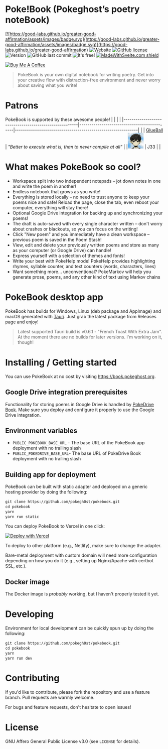 # Poke!Book (Pokeghost’s poetry noteBook)

[![https://good-labs.github.io/greater-good-affirmation/assets/images/badge.svg](https://good-labs.github.io/greater-good-affirmation/assets/images/badge.svg)](https://good-labs.github.io/greater-good-affirmation)
![Website](https://img.shields.io/website?url=https%3A%2F%2Fbook.pokeghost.org)
[![GitHub license](https://img.shields.io/github/license/pokegh0st/pokebook.svg)](https://github.com/pokegh0st/pokebook/blob/main/LICENSE)
![Version](https://img.shields.io/github/v/release/pokegh0st/pokebook)
![GitHub last commit](https://img.shields.io/github/last-commit/pokegh0st/pokebook)
![It's free!](https://img.shields.io/badge/price-%240-brightgreen)
[![MadeWithSvelte.com shield](https://madewithsvelte.com/storage/repo-shields/4280-shield.svg)](https://madewithsvelte.com/p/pokebook/shield-link)

<a href="https://www.buymeacoffee.com/pokegh0st" target="_blank"><img src="https://cdn.buymeacoffee.com/buttons/v2/default-yellow.png" alt="Buy Me A Coffee" style="height: 40px !important;" ></a>

> PokeBook is your own digital notebook for writing poetry. Get into your creative flow with distraction-free environment and never worry about saving what you write!

# Patrons

PokeBook is supported by these awesome people!
| | | |
|-------------------------------------------------------|---------------------------------------------|-------------------------------------------------------------|
| | [GlueBall](https://twitter.com/MrThernlund) | _"Better to execute what is, than to never compile at all"_ |
|<img src="./patrons/j33.png" width="50px" alt="J33"/> | J33 | |

# What makes PokeBook so cool?

- Workspace split into two independent notepads – jot down notes in one and write the poem in another!
- Endless notebook that grows as you write!
- Everything is stored locally – no need to trust anyone to keep your poems nice and safe! Reload the page, close the tab, even reboot your computer, everything will stay there!
- Optional Google Drive integration for backing up and synchronizing your poems!
- The draft is auto-saved with every single character written – don't worry about crashes or blackouts, so you can focus on the writing!
- Click "New poem" and you immediately have a clean workspace – previous poem is saved in the Poem Stash!
- View, edit and delete your previously written poems and store as many as your computer (or Google Drive) can handle!
- Express yourself with a selection of themes and fonts!
- Write your best with PokeHelp mode! PokeHelp provides highlighting rhymes, syllable counter, and text counters (words, characters, lines)
- Want something more... unconventional? PokeMarkov will help you generate prose, poems, and any other kind of text using Markov chains

# PokeBook desktop app

PokeBook has builds for Windows, Linux (deb package and AppImage) and macOS generated with [Tauri](https://github.com/tauri-apps/tauri). Just grab the latest package from Releases page and enjoy!

> Latest supported Tauri build is v0.6.1 - "French Toast With Extra Jam". At the moment there are no builds for later versions. I'm working on it, though!

# Installing / Getting started

You can use PokeBook at no cost by visiting https://book.pokeghost.org.

## Google Drive integration prerequisites

Functionality for storing poems in Google Drive is handled by [PokeDrive Book](https://github.com/pokegh0st/pokedrive-book). Make sure you deploy and configure it properly to use the Google Drive integration.

## Environment variables

- `PUBLIC_POKEBOOK_BASE_URL` - The base URL of the PokeBook app deployment with no trailing slash
- `PUBLIC_POKEDRIVE_BASE_URL`- The base URL of PokeDrive Book deployment with no trailing slash

## Building app for deployment

PokeBook can be built with static adapter and deployed on a generic hosting provider by doing the following:

```
git clone https://github.com/pokegh0st/pokebook.git
cd pokebook
yarn
yarn run static
```

You can deploy PokeBook to Vercel in one click:

[![Deploy with Vercel](https://vercel.com/button)](https://vercel.com/new/clone?repository-url=https%3A%2F%2Fgithub.com%2Fpokegh0st%2Fpokebook&env=PUBLIC_POKEDRIVE_BASE_URL,PUBLIC_POKEBOOK_BASE_URL)

To deploy to other platform (e.g., Netlify), make sure to change the adapter.

Bare-metal deployment with custom domain will need more configuration depending on how you do it (e.g., setting up Nginx/Apache with certbot SSL, etc.).

## Docker image

The Docker image is _probably_ working, but I haven't properly tested it yet.

# Developing

Environment for local development can be quickly spun up by doing the following:

```
git clone https://github.com/pokegh0st/pokebook.git
cd pokebook
yarn
yarn run dev
```

# Contributing

If you'd like to contribute, please fork the repository and use a feature branch. Pull requests are warmly welcome.

For bugs and feature requests, don't hesitate to open issues!

# License

GNU Affero General Public License v3.0 (see `LICENSE` for details).
